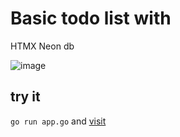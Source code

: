 # Basic todo list with

HTMX
Neon db

![image]()

## try it

`go run app.go` and [visit](http://localhost:8080)
